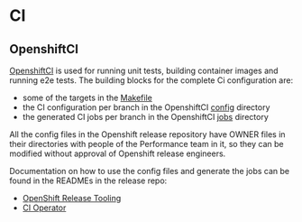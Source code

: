 # CI

## OpenshiftCI

[OpenshiftCI](https://github.com/openshift/release) is used for running unit tests, building container images and
running e2e tests. The building blocks for the complete Ci configuration are:

- some of the targets in the [Makefile](https://github.com/openshift/cluster-node-tuning-operator/blob/master/Makefile)
- the CI configuration per branch in the OpenshiftCI [config](https://github.com/openshift/release/tree/master/ci-operator/config/openshift/cluster-node-tuning-operator) directory
- the generated CI jobs per branch in the OpenshiftCI [jobs](https://github.com/openshift/release/tree/master/ci-operator/jobs/openshift/cluster-node-tuning-operator) directory

All the config files in the Openshift release repository have OWNER files in their directories with people of the Performance team in it,
so they can be modified without approval of Openshift release engineers.

Documentation on how to use the config files and generate the jobs can be found in the READMEs in the release repo:
- [OpenShift Release Tooling](https://github.com/openshift/release/blob/master/README.md)  
- [CI Operator](https://github.com/openshift/release/blob/master/ci-operator/README.md)


